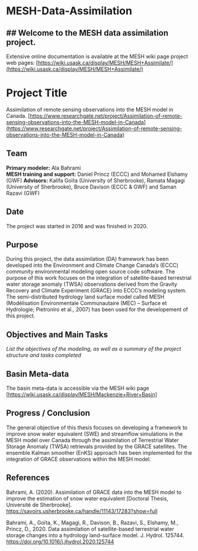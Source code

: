 ﻿# MESH-Data-Assimilation
## ## Welcome to the MESH data assimilation project.

Extensive online documentation is available at the MESH wiki page project web pages:
[https://wiki.usask.ca/display/MESH/MESH+Assimilate/](https://wiki.usask.ca/display/MESH/MESH+Assimilate/)


# Project Title
Assimilation of remote sensing observations into the MESH model in Canada. [https://www.researchgate.net/project/Assimilation-of-remote-sensing-observations-into-the-MESH-model-in-Canada](https://www.researchgate.net/project/Assimilation-of-remote-sensing-observations-into-the-MESH-model-in-Canada)

## Team
**Primary modeler:** Ala Bahrami  
  **MESH training and support:** Daniel Princz (ECCC) and Mohamed Elshamy (GWF) 
  **Advisors:** Kalifa Goïta (University of Sherbrooke), Ramata Magagi (University of Sherbrooke), Bruce Davison (ECCC & GWF) and Saman Razavi (GWF)

## Date
The project was started in 2016 and was finished in 2020. 

## Purpose
During this project, the data assimilation (DA) framework has been developed into the Environment and Climate Change Canada’s (ECCC) community environmental modeling open source code software. The purpose of this work focuses on the integration of satellite-based terrestrial water storage anomaly (TWSA) observations derived from the Gravity Recovery and Climate Experiment (GRACE) into ECCC’s modeling system. The semi-distributed hydrology land surface model called MESH (Modélisation Environmentale Communautaire (MEC) – Surface et Hydrologie; Pietroniro et al., 2007) has been used for the developement of this project.

## Objectives and Main Tasks
  *List the objectives of the modeling, as well as a summary of the project structure and tasks completed*

## Basin Meta-data
The basin meta-data is accessible via the MESH wiki page [https://wiki.usask.ca/display/MESH/Mackenzie+River+Basin] 
## Progress / Conclusion
The general objective of this thesis focuses on developing a framework to improve snow water equivalent (SWE) and streamflow simulations in the MESH model over Canada through the assimilation of Terrestrial Water Storage Anomaly (TWSA) retrievals provided by the GRACE satellites. The ensemble Kalman smoother (EnKS) approach has been implemented for the integration of GRACE observations within the MESH model.

## References
Bahrami, A. (2020). Assimilation of GRACE data into the MESH model to improve the estimation of snow water equivalent [Doctoral Thesis, Université de Sherbrooke]. https://savoirs.usherbrooke.ca/handle/11143/17283?show=full

Bahrami, A., Goïta, K., Magagi, R., Davison, B., Razavi, S., Elshamy, M., Princz, D., 2020. Data assimilation of satellite-based terrestrial water storage changes into a hydrology land-surface model. J. Hydrol. 125744. https://doi.org/10.1016/j.jhydrol.2020.125744
